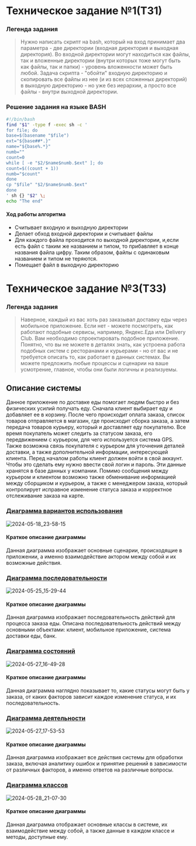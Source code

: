 # Техническое задание №1(ТЗ1)
### Легенда задания
>Нужно написать скрипт на bash, который на вход принимает два параметра - две директории (входная директория и выходная директория). Во входной директории могут находиться как файлы, так и вложенные директории (внутри которых тоже могут быть как файлы, так и папки) - уровень вложенности может быть любой. Задача скрипта - "обойти" входную директорию и скопировать все файлы из нее (и из всех сложенных директорий) в выходную директорию - но уже без иерархии, а просто все файлы - внутри выходной директории.
### Рeшение задания на языке BASH
```bash
#!/bin/bash
find "$1" -type f -exec sh -c '
for file; do
base=$(basename "$file")
ext="${base##*.}"
name="${base%.*}"
numb=""
count=0
while [ -e "$2/$name$numb.$ext" ]; do
count=$((count + 1))
numb="$count"
done
cp "$file" "$2/$name$numb.$ext"
done
' sh {} "$2" \;
echo "The end"
```
#### Ход работы алгоритма
- Считывает входную и выходную директории
- Делает обход входной директории и считывает файлы
- Для каждого файла проходится по выходной директории, и,если есть файл с таким же названием и типом, то прибавляет в конце названия файла цифру. Таким образом, файлы с одинаковым названием и типом не теряются.
- Помещает файл в выходную директорию
# Техническое задание №3(ТЗ3)
### Легенда задания
>Наверное, каждый из вас хоть раз заказывал доставку еды через мобильное приложение. Если нет - можете посмотреть, как работают подобные сервисы, например, Яндекс.Еда или Delivery Club. Вам необходимо спроектировать подобное приложение. Понятно, что вы не можете в деталях знать, как устроена работа подобных систем с ресторанами и курьерами - но от вас и не требуется описать то, как работает в данных системах. Вы можете предложить любые процессы и сценарии на ваше усмотрение, главное, чтобы они были логичны и реализуемы.
## Описание системы
Данное приложение по доставке еды помогает людям быстро и без физических усилий получать еду. Сначала клиент выбирает еду и добавляет ее в корзину. После чего происходит оплата заказа, список товаров отправляется в магазин, где происходит сборка заказа, а затем передача товаров курьеру, который и доставляет еду покупателю. Все время покупатель может следить за статусом заказа, его передвижением с курьером, для чего используется система GPS. Также возможна связь покупателя с курьером для уточнения деталей доставки, а также дополнительной информации, интересующей клиента. Перед началом работы клиент должен войти в свой аккаунт. Чтобы это сделать ему нужно ввести свой логин и пароль. Эти данные хранятся в базе данных у компании. Помимо сообщения между курьером и клиентом возможно также обменивание информацией между сборщиком и курьером, а также с менеджером заказа, который контролирует исправное изменение статуса заказа и корректное отслеживание заказа на карте.
### [Диаграмма вариантов использования](https://github.com/smallbebrych/Software-Engineering/blob/main/Диаграмма%20вариантов%20использования.png)
![2024-05-18_23-58-15](https://github.com/smallbebrych/Software-Engineering/assets/167618145/48e69fcb-269b-404b-87af-d6a149890e31)
#### Краткое описание диаграммы
Данная диаграмма изображает основные сценарии, происходящие в приложении, а именно взаимодействие актором между собой и их возможные действия.
### [Диаграмма последовательности](https://github.com/smallbebrych/Software-Engineering/blob/main/Диаграмма%20последовательности.png)
![2024-05-25_15-29-44](https://github.com/smallbebrych/Software-Engineering/assets/167618145/2ed47aa5-8055-4bdb-aed3-757c567ea48d)
#### Краткое описание диаграммы
Данная диаграмма изображает последовательность действий для процесса заказа еды. Описана последовательность действий между основными объектами: клиент, мобильное приложение, система доставки еды, банк.
### [Диаграмма состояний](https://github.com/smallbebrych/Software-Engineering/blob/main/Диаграмма%20состояний.png)
![2024-05-27_16-49-28](https://github.com/smallbebrych/Software-Engineering/assets/167618145/c2683e90-1d2a-4fda-80a4-73af90d4825b)
#### Краткое описание диаграммы
Данная диаграмма наглядно показывает то, какие статусы могут быть у заказа, от каких факторов зависит каждое изменение статуса, и их последовательность.
### [Диаграмма деятельности](https://github.com/smallbebrych/Software-Engineering/blob/main/Диаграмма%20деятельности.png)
![2024-05-27_17-53-53](https://github.com/smallbebrych/Software-Engineering/assets/167618145/7c726fb3-7ff0-498d-a6ca-2eba6076925e)
#### Краткое описание диаграммы
Данная диаграмма изображает все действия системы для обработки заказа, включая аналитику ошибок и принятие решений в зависимости от различных факторов, а именно ответов на различные вопросы.
### [Диаграмма классов](https://github.com/smallbebrych/Software-Engineering/blob/main/Диаграмма%20классов.png)
![2024-05-28_21-07-30](https://github.com/smallbebrych/Software-Engineering/assets/167618145/f8ed67f7-6391-40d7-abbb-ab7279969754)
#### Краткое описание диаграммы
Данная диаграмма отображает основные классы в системе, их взаимодействие между собой, а также данные в каждом классе и методы, доступные ему.




